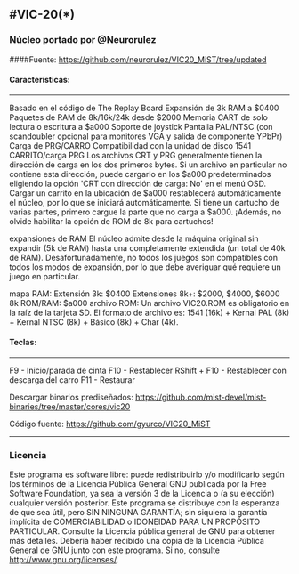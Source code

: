 #VIC-20(*)
--------------------------------------------------
### Núcleo portado por @Neurorulez

####Fuente: https://github.com/neurorulez/VIC20_MiST/tree/updated

#### Características:
-------------------------------------------------- ----

Basado en el código de The Replay Board
Expansión de 3k RAM a $0400
Paquetes de RAM de 8k/16k/24k desde $2000
Memoria CART de solo lectura o escritura a $a000
Soporte de joystick
Pantalla PAL/NTSC (con scandoubler opcional para monitores VGA y salida de componente YPbPr)
Carga de PRG/CARRO
Compatibilidad con la unidad de disco 1541
CARRITO/carga PRG
Los archivos CRT y PRG generalmente tienen la dirección de carga en los dos primeros bytes. Si un archivo en particular no contiene esta dirección, puede cargarlo en los $a000 predeterminados eligiendo la opción 'CRT con dirección de carga: No' en el menú OSD. Cargar un carrito en la ubicación de $a000 restablecerá automáticamente el núcleo, por lo que se iniciará automáticamente. Si tiene un cartucho de varias partes, primero cargue la parte que no carga a $a000. ¡Además, no olvide habilitar la opción de ROM de 8k para cartuchos!

expansiones de RAM
El núcleo admite desde la máquina original sin expandir (5k de RAM) hasta una completamente extendida (un total de 40k de RAM). Desafortunadamente, no todos los juegos son compatibles con todos los modos de expansión, por lo que debe averiguar qué requiere un juego en particular.

mapa RAM:
Extensión 3k: $0400
Extensiones 8k+: $2000, $4000, $6000
8k ROM/RAM: $a000
archivo ROM:
Un archivo VIC20.ROM es obligatorio en la raíz de la tarjeta SD. El formato de archivo es: 1541 (16k) + Kernal PAL (8k) + Kernal NTSC (8k) + Básico (8k) + Char (4k).

#### Teclas:
-------------------------------------------------- -----------------

F9 - Inicio/parada de cinta
F10 - Restablecer
RShift + F10 - Restablecer con descarga del carro
F11 - Restaurar

Descargar binarios prediseñados:
https://github.com/mist-devel/mist-binaries/tree/master/cores/vic20

Código fuente:
https://github.com/gyurco/VIC20_MiST

-------------------------------------------------- -
### Licencia


Este programa es software libre: puede redistribuirlo y/o modificarlo según los términos de la Licencia Pública General GNU publicada por la Free Software Foundation, ya sea la versión 3 de la Licencia o (a su elección) cualquier versión posterior.
Este programa se distribuye con la esperanza de que sea útil, pero SIN NINGUNA GARANTÍA; sin siquiera la garantía implícita de COMERCIABILIDAD o IDONEIDAD PARA UN PROPÓSITO PARTICULAR. Consulte la Licencia pública general de GNU para obtener más detalles.
Debería haber recibido una copia de la Licencia Pública General de GNU junto con este programa. Si no, consulte http://www.gnu.org/licenses/.
